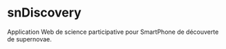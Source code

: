 # snDiscovery
Application Web de science participative pour SmartPhone de découverte de supernovae.
